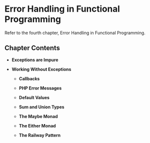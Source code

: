 # Error Handling in Functional Programming

Refer to the fourth chapter, Error Handling in Functional Programming.

## Chapter Contents

- **Exceptions are Impure**

- **Working Without Exceptions**

  - **Callbacks**

  - **PHP Error Messages**

  - **Default Values**

  - **Sum and Union Types**

  - **The Maybe Monad**

  - **The Either Monad**

  - **The Railway Pattern**
